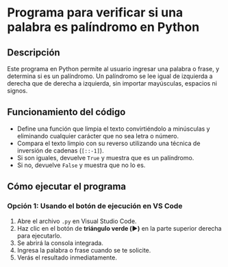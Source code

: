 # Programa para verificar si una palabra es palíndromo en Python

## Descripción

Este programa en Python permite al usuario ingresar una palabra o frase, y determina si es un palíndromo. Un palíndromo se lee igual de izquierda a derecha que de derecha a izquierda, sin importar mayúsculas, espacios ni signos.

## Funcionamiento del código

- Define una función que limpia el texto convirtiéndolo a minúsculas y eliminando cualquier carácter que no sea letra o número.
- Compara el texto limpio con su reverso utilizando una técnica de inversión de cadenas (`[::-1]`).
- Si son iguales, devuelve `True` y muestra que es un palíndromo.
- Si no, devuelve `False` y muestra que no lo es.

## Cómo ejecutar el programa

### Opción 1: Usando el botón de ejecución en VS Code

1. Abre el archivo `.py` en Visual Studio Code.
2. Haz clic en el botón de **triángulo verde (▶️)** en la parte superior derecha para ejecutarlo.
3. Se abrirá la consola integrada.
4. Ingresa la palabra o frase cuando se te solicite.
5. Verás el resultado inmediatamente.

